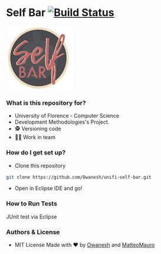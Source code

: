 
# Self Bar  [![Build Status](https://travis-ci.org/Owanesh/unifi-self-bar.svg?branch=master)](https://travis-ci.org/Owanesh/unifi-self-bar)
![SelfBar Logo](https://raw.githubusercontent.com/Owanesh/unifi-self-bar/master/img/SelfBar-logo.png)


### What is this repository for? ###
* University of Florence - Computer Science
* Development Methodologies's Project.
* 🕵️ Versioning code
* 🤘🏻 Work in team

### How do I get set up? ###

* Clone this repository

```bash
git clone https://github.com/Owanesh/unifi-self-bar.git
```
* Open in Eclipse IDE and go!



### How to Run Tests ###
JUnit test via Eclipse


### Authors & License ###

* MIT License
Made with ❤️  by [Owanesh](https://github.com/Owanesh) and [MatteoMauro](https://github.com/MatteoMauro)
